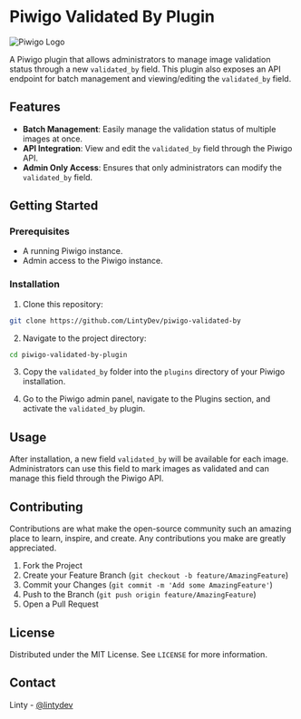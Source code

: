 # Piwigo Validated By Plugin
![Piwigo Logo](https://lintyserver.cloud/assets/img/piwigo-logo.svg)

A Piwigo plugin that allows administrators to manage image validation status through a new `validated_by` field. This plugin also exposes an API endpoint for batch management and viewing/editing the `validated_by` field.

## Features
- **Batch Management**: Easily manage the validation status of multiple images at once.
- **API Integration**: View and edit the `validated_by` field through the Piwigo API.
- **Admin Only Access**: Ensures that only administrators can modify the `validated_by` field.

## Getting Started

### Prerequisites
- A running Piwigo instance.
- Admin access to the Piwigo instance.

### Installation
1. Clone this repository:
```bash
git clone https://github.com/LintyDev/piwigo-validated-by
```

2. Navigate to the project directory:
```bash
cd piwigo-validated-by-plugin
```

3. Copy the `validated_by` folder into the `plugins` directory of your Piwigo installation.

4. Go to the Piwigo admin panel, navigate to the Plugins section, and activate the `validated_by` plugin.

## Usage
After installation, a new field `validated_by` will be available for each image. Administrators can use this field to mark images as validated and can manage this field through the Piwigo API.

## Contributing
Contributions are what make the open-source community such an amazing place to learn, inspire, and create. Any contributions you make are greatly appreciated.

1. Fork the Project
2. Create your Feature Branch (`git checkout -b feature/AmazingFeature`)
3. Commit your Changes (`git commit -m 'Add some AmazingFeature'`)
4. Push to the Branch (`git push origin feature/AmazingFeature`)
5. Open a Pull Request

## License
Distributed under the MIT License. See `LICENSE` for more information.

## Contact
Linty - [@lintydev](https://twitter.com/lintydev)
